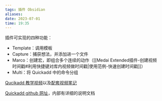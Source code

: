 ```yaml
---
tags: 插件 Obsidian
aliases: 
date: 2023-07-01
time: 19:35
---
```


插件可实现的四种功能：
- Template：调用模板
- Capture：捕获想法，并添加进一个文件
- Marco：创建宏，即组合多个连续的动作（[[Medai Extended插件-创建视频时间戳#利用快捷键对库内视频做时间戳|使用范例-快速创建时间戳]]）
- Multi：将 Quickadd 中的命令分组

[Qucikadd 教学视频](https://www.bilibili.com/video/BV1DT4y127oQ?t=0.9)以及[配套视频笔记](https://www.bilibili.com/read/cv14681298)

[Quickadd github 网址](https://github.com/chhoumann/quickadd)，内部有详细的说明文档